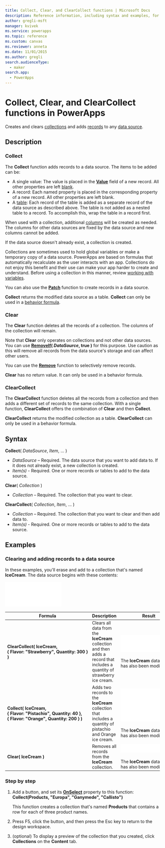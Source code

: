 ```yaml
---
title: Collect, Clear, and ClearCollect functions | Microsoft Docs
description: Reference information, including syntax and examples, for the Collect, Clear, and ClearCollect functions in PowerApps
author: gregli-msft
manager: kvivek
ms.service: powerapps
ms.topic: reference
ms.custom: canvas
ms.reviewer: anneta
ms.date: 11/01/2015
ms.author: gregli
search.audienceType: 
  - maker
search.app: 
  - PowerApps
---
```

# Collect, Clear, and ClearCollect functions in PowerApps
Creates and clears [collections](../working-with-data-sources.md#collections) and adds [records](../working-with-tables.md#records) to any [data source](../working-with-data-sources.md).

## Description
### Collect
The **Collect** function adds records to a data source. The items to be added can be:

* A single value: The value is placed in the **[Value](function-value.md)** field of a new record.  All other properties are left [blank](function-isblank-isempty.md).
* A record: Each named property is placed in the corresponding property of a new record.  All other properties are left blank.
* A [table](../working-with-tables.md): Each record of the table is added as a separate record of the data source as described above. The table is not added as a nested table to a record. To accomplish this, wrap the table in a record first.

When used with a collection, additional [columns](../working-with-tables.md#columns) will be created as needed. The columns for other data sources are fixed by the data source and new columns cannot be added.  

If the data source doesn't already exist, a collection is created.

Collections are sometimes used to hold global variables or make a temporary copy of a data source. PowerApps are based on formulas that automatically recalculate as the user interacts with an app. Collections do not enjoy this benefit and their use can make your app harder to create and understand. Before using a collection in this manner, review [working with variables](../working-with-variables.md).

You can also use the **[Patch](function-patch.md)** function to create records in a data source.

**Collect** returns the modified data source as a table.  **Collect** can only be used in a [behavior formula](../working-with-formulas-in-depth.md).

### Clear
The **Clear** function deletes all the records of a collection.  The columns of the collection will remain.

Note that **Clear** only operates on collections and not other data sources.  You can use **[RemoveIf](function-remove-removeif.md)( *DataSource*, true )** for this purpose.  Use caution as this will remove all records from the data source's storage and can affect other users.

You can use the **[Remove](function-remove-removeif.md)** function to selectively remove records.

**Clear** has no return value.  It can only be used in a behavior formula.

### ClearCollect
The **ClearCollect** function deletes all the records from a collection and then adds a different set of records to the same collection.  With a single function, **ClearCollect** offers the combination of **Clear** and then **Collect**.

**ClearCollect** returns the modified collection as a table.  **ClearCollect** can only be used in a behavior formula.

## Syntax
**Collect**( *DataSource*, *Item*, ... )

* *DataSource* – Required. The data source that you want to add data to.  If it does not already exist, a new collection is created.
* *Item(s)* - Required.  One or more records or tables to add to the data source.  

**Clear**( *Collection* )

* *Collection* – Required. The collection that you want to clear.

**ClearCollect**( *Collection*, *Item*, ... )

* *Collection* – Required. The collection that you want to clear and then add data to.
* *Item(s)* - Required.  One or more records or tables to add to the data source.  

## Examples
### Clearing and adding records to a data source
In these examples, you'll erase and add to a collection that's named **IceCream**.  The data source begins with these contents:

![](media/function-clear-collect-clearcollect/icecream.png)

| Formula | Description | Result |
| --- | --- | --- |
| **ClearCollect( IceCream, {&nbsp;Flavor:&nbsp;"Strawberry",&nbsp;Quantity:&nbsp;300&nbsp;} )** |Clears all data from the **IceCream** collection and then adds a record that includes a quantity of strawberry ice cream. |<style> img { max-width: none } </style> ![](media/function-clear-collect-clearcollect/icecream-clearcollect.png)<br><br>The **IceCream** data source has also been modified. |
| **Collect( IceCream, {&nbsp;Flavor:&nbsp;"Pistachio",&nbsp;Quantity:&nbsp;40&nbsp;}, {&nbsp;Flavor:&nbsp;"Orange",&nbsp;Quantity:&nbsp;200&nbsp;}  )** |Adds two records to the **IceCream** collection that includes a quantity of pistachio and Orange ice cream. |![](media/function-clear-collect-clearcollect/icecream-collect.png)<br><br>The **IceCream** data source has also been modified. |
| **Clear( IceCream )** |Removes all records from the **IceCream** collection. |![](media/function-clear-collect-clearcollect/icecream-clear.png)<br><br>The **IceCream** data source has also been modified. |

### Step by step
1. Add a button, and set its **[OnSelect](../controls/properties-core.md)** property to this function:<br>**Collect(Products, &quot;Europa&quot;, &quot;Ganymede&quot;, &quot;Callisto&quot;)**
   
    This function creates a collection that's named **Products** that contains a row for each of three product names.
2. Press F5, click the button, and then press the Esc key to return to the design workspace.
3. (optional) To display a preview of the collection that you created, click **Collections**  on the **Content** tab.

